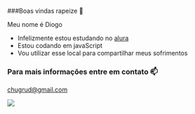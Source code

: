 
###Boas vindas rapeize 👋

 Meu nome é Diogo 

- Infelizmente estou estudando no [alura](https://www.alura.com.br)
- Estou codando em javaScript
- Vou utilizar esse local para compartilhar meus sofrimentos

### Para mais informações entre em contato 📫 ###

  chugrud@gmail.com

  ![](https://media1.tenor.com/m/YDoZAefWb0EAAAAC/kitana-mk1-mk1.gif)
